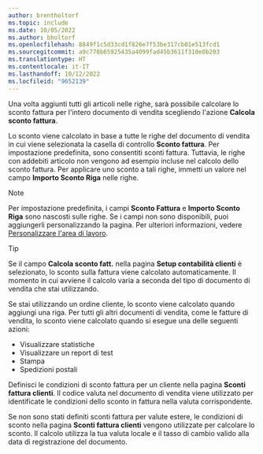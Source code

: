 ```yaml
---
author: brentholtorf
ms.topic: include
ms.date: 10/05/2022
ms.author: bholtorf
ms.openlocfilehash: 8849f1c5d33cd1f826e7f53be317cb01e513fcd1
ms.sourcegitcommit: a9c778b65925435a4099fad45b3611f310e0b203
ms.translationtype: HT
ms.contentlocale: it-IT
ms.lasthandoff: 10/12/2022
ms.locfileid: "9652139"
---
```

Una volta aggiunti tutti gli articoli nelle righe, sarà possibile calcolare lo sconto fattura per l'intero documento di vendita scegliendo l'azione **Calcola sconto fattura**.

Lo sconto viene calcolato in base a tutte le righe del documento di vendita in cui viene selezionata la casella di controllo **Sconto fattura**. Per impostazione predefinita, sono consentiti sconti fattura. Tuttavia, le righe con addebiti articolo non vengono ad esempio incluse nel calcolo dello sconto fattura. Per applicare uno sconto a tali righe, immetti un valore nel campo **Importo Sconto Riga** nelle righe.  

> [!NOTE]
> Per impostazione predefinita, i campi **Sconto Fattura** e **Importo Sconto Riga** sono nascosti sulle righe. Se i campi non sono disponibili, puoi aggiungerli personalizzando la pagina. Per ulteriori informazioni, vedere [Personalizzare l'area di lavoro](../ui-personalization-user.md#to-start-personalizing-a-page-through-the-personalizing-banner).

> [!TIP]
> Se il campo **Calcola sconto fatt.** nella pagina **Setup contabilità clienti** è selezionato, lo sconto sulla fattura viene calcolato automaticamente. Il momento in cui avviene il calcolo varia a seconda del tipo di documento di vendita che stai utilizzando.
>
> Se stai utilizzando un ordine cliente, lo sconto viene calcolato quando aggiungi una riga. Per tutti gli altri documenti di vendita, come le fatture di vendita, lo sconto viene calcolato quando si esegue una delle seguenti azioni:
>
> * Visualizzare statistiche
> * Visualizzare un report di test
> * Stampa
> * Spedizioni postali

Definisci le condizioni di sconto fattura per un cliente nella pagina **Sconti fattura clienti**. Il codice valuta nel documento di vendita viene utilizzato per identificate le condizioni dello sconto in fattura nella valuta corrispondente.

Se non sono stati definiti sconti fattura per valute estere, le condizioni di sconto nella pagina **Sconti fattura clienti** vengono utilizzate per calcolare lo sconto. Il calcolo utilizza la tua valuta locale e il tasso di cambio valido alla data di registrazione del documento.
